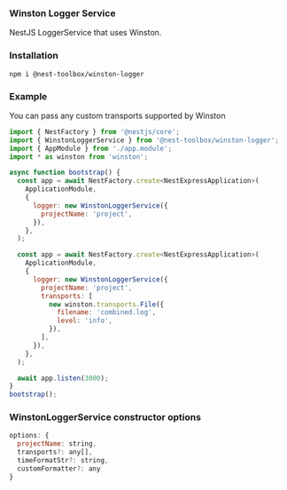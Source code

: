 ### Winston Logger Service

NestJS LoggerService that uses Winston.

### Installation

```
npm i @nest-toolbox/winston-logger
```

### Example

You can pass any custom transports supported by Winston

```js
import { NestFactory } from '@nestjs/core';
import { WinstonLoggerService } from '@nest-toolbox/winston-logger';
import { AppModule } from './app.module';
import * as winston from 'winston';

async function bootstrap() {
  const app = await NestFactory.create<NestExpressApplication>(
    ApplicationModule,
    {
      logger: new WinstonLoggerService({
        projectName: 'project',
      }),
    },
  );

  const app = await NestFactory.create<NestExpressApplication>(
    ApplicationModule,
    {
      logger: new WinstonLoggerService({
        projectName: 'project',
        transports: [
          new winston.transports.File({
            filename: 'combined.log',
            level: 'info',
          }),
        ],
      }),
    },
  );

  await app.listen(3000);
}
bootstrap();
```

### WinstonLoggerService constructor options

```js
options: {
  projectName: string,
  transports?: any[],
  timeFormatStr?: string,
  customFormatter?: any
}
```
